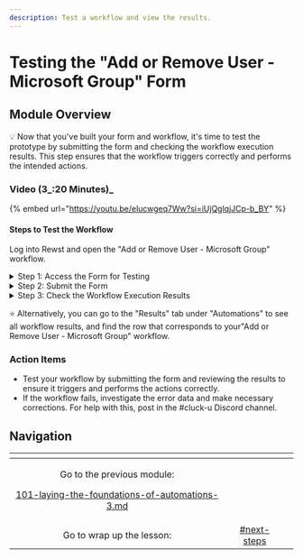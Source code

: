 ```yaml
---
description: Test a workflow and view the results.
---
```


# Testing the "Add or Remove User - Microsoft Group" Form

## Module Overview

:bulb: Now that you've built your form and workflow, it's time to test the prototype by submitting the form and checking the workflow execution results. This step ensures that the workflow triggers correctly and performs the intended actions.

### Video (3_:20 Minutes)_

{% embed url="https://youtu.be/elucwgeq7Ww?si=iUjQglqjJCp-b_BY" %}

#### Steps to Test the Workflow

Log into Rewst and open the "Add or Remove User - Microsoft Group" workflow.

<details>

<summary>Step 1: Access the Form for Testing</summary>

One way to access your form is by **selecting** the "cog" icon in the workflow trigger settings. From there, **select** "View Direct URLs" and open the link to the form.

</details>

<details>

<summary>Step 2: Submit the Form</summary>

Note: Test something you're comfortable doing!&#x20;

For example, try adding (or removing) yourself to (or from) a group. This way, if the automation works, you can repeat the test to change your group membership back to what it needs to be.

1. **Select** a user.
2. **Select** a group.
3. **Select** the action.
4. **Submit** the form to trigger the workflow.

</details>

<details>

<summary>Step 3: Check the Workflow Execution Results</summary>

After submitting the form, switch to the workflow tab.

1. **Select** the "graph" icon at the top to view the workflow results.&#x20;
2. Each workflow execution will show a status (succeeded or failed), the number of successful tasks, a timestamp, and more details.
3. **Investigate** the workflow status; **select** the status to access more details.

If the workflow failed: **Click** into the failed status to find the action where it failed. **Review** the error data to understand what went wrong. Common issues might include integration problems or typos in the Jinja code.

If the workflow succeeded: Congratulations! You’ve successfully completed your first "Update Group Membership" automation.

</details>

:star: Alternatively, you can go to the "Results" tab under "Automations" to see all workflow results, and find the row that corresponds to your"Add or Remove User - Microsoft Group" workflow.

### Action Items

* Test your workflow by submitting the form and reviewing the results to ensure it triggers and performs the actions correctly.
* If the workflow fails, investigate the error data and make necessary corrections. For help with this, post in the #cluck-u Discord channel.

## Navigation

<table data-card-size="large" data-column-title-hidden data-view="cards" data-full-width="false"><thead><tr><th align="center"></th><th align="center"></th><th data-hidden data-card-target data-type="content-ref"></th></tr></thead><tbody><tr><td align="center"><p>Go to the previous module:</p><p><a data-mention href="101-laying-the-foundations-of-automations-3.md">101-laying-the-foundations-of-automations-3.md</a></p></td><td align="center"></td><td></td></tr><tr><td align="center">Go to wrap up the lesson:</td><td align="center"><a data-mention href="./#next-steps">#next-steps</a></td><td></td></tr></tbody></table>
